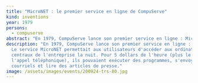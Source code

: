 ```yaml
---
title: "MicroNET : le premier service en ligne de CompuServe"
kind: inventions
year: 1979
persons:
  - compuserve
abstract: "En 1979, CompuServe lance son premier service en ligne : MicroNET. "
description: "En 1979, CompuServe lance son premier service en ligne : MicroNET.
  Le service MicroNET permettait aux utilisateurs d'accéder aux ordinateurs
  centraux de l'entreprise la nuit. Pour 5 dollars de l'heure (plus le coût de
  l'appel téléphonique), ils pouvaient exécuter des programmes, s'envoyer des
  courriels et lire des articles de presse."
image: /assets/images/events/200924-trs-80.jpg
---
```

